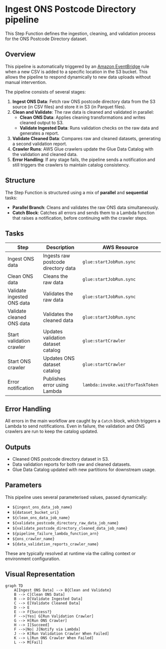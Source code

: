 # Ingest ONS Postcode Directory pipeline

This Step Function defines the ingestion, cleaning, and validation process for the ONS Postcode Directory dataset.

## Overview

This pipeline is automatically triggered by an [Amazon EventBridge](https://docs.aws.amazon.com/eventbridge/latest/userguide/what-is-amazon-eventbridge.html) rule when a new CSV is added to a specific location in the S3 bucket. This allows the pipeline to respond dynamically to new data uploads without manual intervention.

The pipeline consists of several stages:

1. **Ingest ONS Data**: Fetch raw ONS postcode directory data from the S3 source (in CSV files) and store it in S3 (in Parquet files).
2. **Clean and Validate**: The raw data is cleaned and validated in parallel:
    - **Clean ONS Data**: Applies cleaning transformations and writes cleaned output to S3.
    - **Validate Ingested Data**: Runs validation checks on the raw data and generates a report.
3. **Validate Cleaned Data**: Compares raw and cleaned datasets, generating a second validation report.
4. **Crawler Runs**: AWS Glue crawlers update the Glue Data Catalog with the validation and cleaned data.
5. **Error Handling**: If any stage fails, the pipeline sends a notification and still triggers the crawlers to maintain catalog consistency.

## Structure

The Step Function is structured using a mix of **parallel** and **sequential** tasks:

- **Parallel Branch**: Cleans and validates the raw ONS data simultaneously.
- **Catch Block**: Catches all errors and sends them to a Lambda function that raises a notification, before continuing with the crawler steps.

## Tasks

| Step | Description | AWS Resource |
|------|-------------|--------------|
| Ingest ONS data | Ingests raw postcode directory data | `glue:startJobRun.sync` |
| Clean ONS data | Cleans the raw data | `glue:startJobRun.sync` |
| Validate ingested ONS data | Validates the raw data | `glue:startJobRun.sync` |
| Validate cleaned ONS data | Validates the cleaned data | `glue:startJobRun.sync` |
| Start validation crawler | Updates validation dataset catalog | `glue:startCrawler` |
| Start ONS crawler | Updates ONS dataset catalog | `glue:startCrawler` |
| Error notification | Publishes error using Lambda | `lambda:invoke.waitForTaskToken` |

## Error Handling

All errors in the main workflow are caught by a `Catch` block, which triggers a Lambda to send notifications. Even in failure, the validation and ONS crawlers are run to keep the catalog updated.

## Outputs

- Cleaned ONS postcode directory dataset in S3.
- Data validation reports for both raw and cleaned datasets.
- Glue Data Catalog updated with new partitions for downstream usage.

## Parameters

This pipeline uses several parameterised values, passed dynamically:

- `${ingest_ons_data_job_name}`
- `${dataset_bucket_uri}`
- `${clean_ons_data_job_name}`
- `${validate_postcode_directory_raw_data_job_name}`
- `${validate_postcode_directory_cleaned_data_job_name}`
- `${pipeline_failure_lambda_function_arn}`
- `${ons_crawler_name}`
- `${data_validation_reports_crawler_name}`

These are typically resolved at runtime via the calling context or environment configuration.

## Visual Representation

```{mermaid}
graph TD
    A[Ingest ONS Data] --> B{Clean and Validate}
    B --> C[Clean ONS Data]
    B --> D[Validate Ingested Data]
    C --> E[Validate Cleaned Data]
    D --> E
    E --> F{Success?}
    F -->|Yes| G[Run Validation Crawler]
    G --> H[Run ONS Crawler]
    H --> I[Succeed]
    F -->|No| J[Notify via Lambda]
    J --> K[Run Validation Crawler When Failed]
    K --> L[Run ONS Crawler When Failed]
    L --> M[Fail]
```
